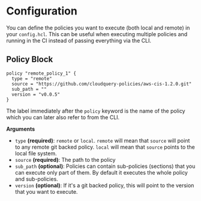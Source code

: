 # Configuration

You can define the policies you want to execute (both local and remote) in your `config.hcl`.
This can be useful when executing multiple policies and running in the CI instead of passing everything via the CLI.

## Policy Block

```hcl
policy "remote_policy_1" {
  type = "remote"
  source = "https://github.com/cloudquery-policies/aws-cis-1.2.0.git"
  sub_path = ""
  version = "v0.0.5"
}
```

The label immediately after the `policy` keyword is the name of the policy which you can later also refer to from the CLI. 

**Arguments**
- `type` **(required)**: `remote` or `local`. `remote` will mean that `source` will point to any remote git backed policy. `local` will mean that `source` points to the local file system.
- `source` **(required)**: The path to the policy
- `sub_path` **(optional)**: Policies can contain sub-policies (sections) that you can execute only part of them. By default it executes the whole policy and sub-policies.
- `version` **(optional)**: If it's a git backed policy, this will point to the version that you want to execute.

